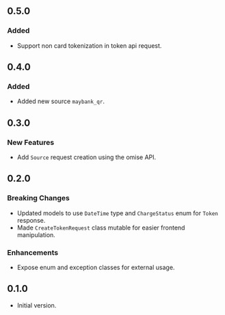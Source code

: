 ## 0.5.0

### Added

- Support non card tokenization in token api request.

## 0.4.0

### Added

- Added new source `maybank_qr`.

## 0.3.0

### New Features

- Add `Source` request creation using the omise API.

## 0.2.0

### Breaking Changes

- Updated models to use `DateTime` type and `ChargeStatus` enum for `Token` response.
- Made `CreateTokenRequest` class mutable for easier frontend manipulation.

### Enhancements

- Expose enum and exception classes for external usage.

## 0.1.0

- Initial version.
